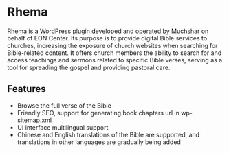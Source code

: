 # Rhema
Rhema is a WordPress plugin developed and operated by Muchshar on behalf of EON Center. Its purpose is to provide digital Bible services to churches, increasing the exposure of church websites when searching for Bible-related content. It offers church members the ability to search for and access teachings and sermons related to specific Bible verses, serving as a tool for spreading the gospel and providing pastoral care.

## Features
 - Browse the full verse of the Bible
 - Friendly SEO, support for generating book chapters url in wp-sitemap.xml
 - UI interface multilingual support
 - Chinese and English translations of the Bible are supported, and translations in other languages are gradually being added
